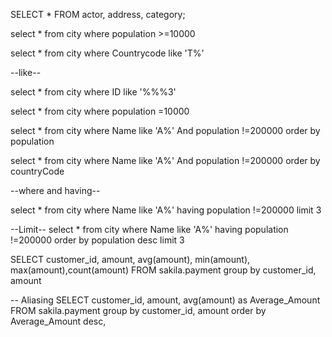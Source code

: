 SELECT *
FROM actor, address, category;

select *
from city
where population >=10000

select *
from city
where Countrycode like 'T%' 

--like--

select *
from city
where ID like '%%%3'

select *
from city
where population =10000


select *
from city
where Name like 'A%' And population !=200000 order by population


select *
from city
where Name like 'A%' And population !=200000 order by countryCode

--where and having--

select *
from city
where Name like 'A%' 
having population !=200000 
limit 3


--Limit--
select *
from city
where Name like 'A%' 
having population !=200000
order by population desc 
limit 3



SELECT customer_id, amount, avg(amount), min(amount), max(amount),count(amount)
 FROM sakila.payment
group by customer_id, amount


--  Aliasing
SELECT customer_id, amount, avg(amount) as Average_Amount
 FROM sakila.payment
group by customer_id, amount
order by Average_Amount desc,


